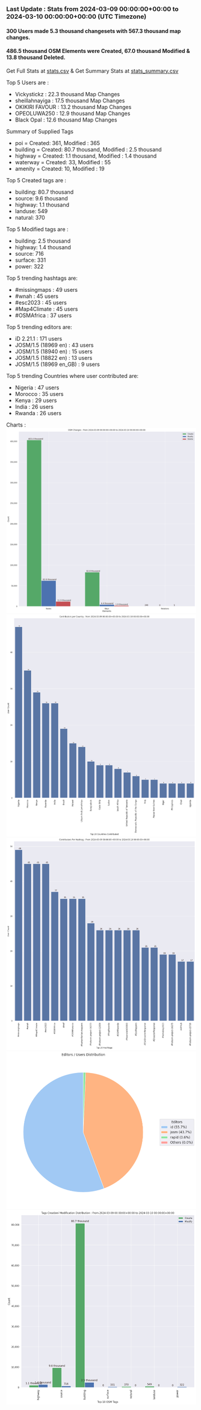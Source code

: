 ### Last Update : Stats from 2024-03-09 00:00:00+00:00 to 2024-03-10 00:00:00+00:00 (UTC Timezone)

#### 300 Users made 5.3 thousand changesets with 567.3 thousand map changes.
#### 486.5 thousand OSM Elements were Created, 67.0 thousand Modified & 13.8 thousand Deleted.
Get Full Stats at [stats.csv](/stats/hotosm/Daily/stats.csv)
 & Get Summary Stats at [stats_summary.csv](/stats/hotosm/Daily/stats_summary.csv)

Top 5 Users are : 
- Vickystickz : 22.3 thousand Map Changes
- sheillahnayiga : 17.5 thousand Map Changes
- OKIKIRI FAVOUR : 13.2 thousand Map Changes
- OPEOLUWA250 : 12.9 thousand Map Changes
- Black Opal : 12.6 thousand Map Changes

Summary of Supplied Tags
- poi = Created: 361, Modified : 365
- building = Created: 80.7 thousand, Modified : 2.5 thousand
- highway = Created: 1.1 thousand, Modified : 1.4 thousand
- waterway = Created: 33, Modified : 55
- amenity = Created: 10, Modified : 19


Top 5 Created tags are :
- building: 80.7 thousand
- source: 9.6 thousand
- highway: 1.1 thousand
- landuse: 549
- natural: 370


Top 5 Modified tags are :
- building: 2.5 thousand
- highway: 1.4 thousand
- source: 716
- surface: 331
- power: 322


Top 5 trending hashtags are:
- #missingmaps : 49 users
- #wnah : 45 users
- #esc2023 : 45 users
- #Map4Climate : 45 users
- #OSMAfrica : 37 users


Top 5 trending editors are:
- iD 2.21.1 : 171 users
- JOSM/1.5 (18969 en) : 43 users
- JOSM/1.5 (18940 en) : 15 users
- JOSM/1.5 (18822 en) : 13 users
- JOSM/1.5 (18969 en_GB) : 9 users


Top 5 trending Countries where user contributed are:
- Nigeria : 47 users
- Morocco : 35 users
- Kenya : 29 users
- India : 26 users
- Rwanda : 26 users


 Charts : 
![Alt text](./stats_osm_changes.png) 
![Alt text](./stats_users_per_country.png) 
![Alt text](./stats_users_per_hashtag.png) 
![Alt text](./stats_editors_pie_chart.png) 
![Alt text](./stats_tags.png) 
